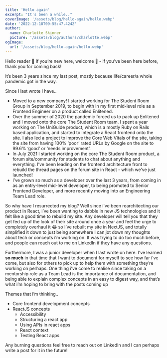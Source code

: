 ```yaml
---
title: 'Hello again'
excerpt: "It's been a while.."
coverImage: '/assets/blog/hello-again/hello.webp'
date: '2022-12-18T09:55:47.424Z'
author:
  name: Charlotte Skinner
  picture: '/assets/blog/authors/charlotte.webp'
ogImage:
  url: '/assets/blog/hello-again/hello.webp'
---
```



Hello reader 🙂 If you’re new here, welcome 👋 - if you’ve been here before, thank you for coming back!

It’s been 3 years since my last post, mostly because life/career/a whole pandemic got in the way. 

Since I last wrote I have..

- Moved to a new company! I started working for The Student Room Group in September 2019, to begin with in my first mid-level role as a Frontend Engineer on a product called Enlitened.
- Over the summer of 2020 the pandemic forced us to pack up Enlitened and I moved onto the core The Student Room team. I spent a year working on The UniGuide product, which is a mostly Ruby on Rails based application, and started to integrate a React frontend onto the site. I also led a project to improve the Core Web Vitals of the site, taking the site from having 100% ‘poor’ rated URLs by Google on the site to 99.6% ‘good’ or ‘needs improvement’.
- In July 2021 I started working on the core The Student Room product, a forum site/community for students to chat about anything and everything. I’ve been leading on the frontend architecture front to rebuild the thread pages on the forum site in React - which we’ve just launched!
- I’ve grown so much as a developer over the last 3 years, from coming in as an entry-level mid-level developer, to being promoted to Senior Frontend Developer, and more recently moving into an Engineering Team Lead role.

So why have I resurrected my blog? Well since i’ve been rearchitecting our product in React, i’ve been wanting to dabble in new JS technologies and it felt like a good time to rebuild my site. Any developer will tell you that they get fed up of the look of their site around once a year and feel the urge to completely overhaul it 😂 so I’ve rebuilt my site in NextJS, and totally simplified it down to just being somewhere I can jot down my thoughts about tech or concepts i’m working on. It was trying to do too much before, and people can reach out to me on LinkedIn if they have any questions.

Furthermore, I was a junior developer when I last wrote on here. I’ve learned ******so much****** in that time that I want to document for myself to see how far i’ve come, but also for others to pick up to help them with something they’re working on perhaps. One thing i’ve come to realise since taking on a mentorship role as a Team Lead is the importance of documentation, and being able to explain complex concepts in an easy to digest way, and that’s what i’m hoping to bring with the posts coming up

Themes that i’m thinking.. 

- Core frontend development concepts
- ReactJS concepts
    - Accessibility
    - Structuring a react app
    - Using APIs in react apps
    - React context
    - Testing React apps

Any burning questions feel free to reach out on LinkedIn and I can perhaps write a post for it in the future!
